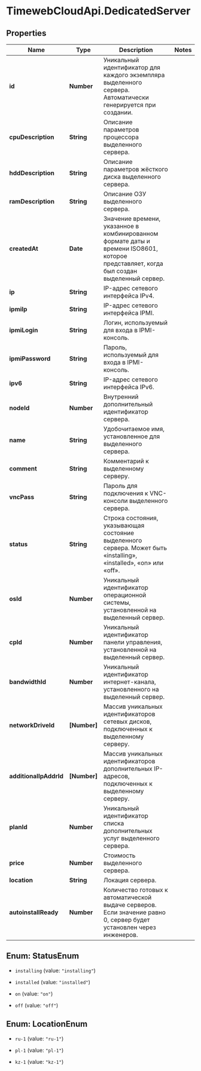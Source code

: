 # TimewebCloudApi.DedicatedServer

## Properties

Name | Type | Description | Notes
------------ | ------------- | ------------- | -------------
**id** | **Number** | Уникальный идентификатор для каждого экземпляра выделенного сервера. Автоматически генерируется при создании. | 
**cpuDescription** | **String** | Описание параметров процессора выделенного сервера. | 
**hddDescription** | **String** | Описание параметров жёсткого диска выделенного сервера. | 
**ramDescription** | **String** | Описание ОЗУ выделенного сервера. | 
**createdAt** | **Date** | Значение времени, указанное в комбинированном формате даты и времени ISO8601, которое представляет, когда был создан выделенный сервер. | 
**ip** | **String** | IP-адрес сетевого интерфейса IPv4. | 
**ipmiIp** | **String** | IP-адрес сетевого интерфейса IPMI. | 
**ipmiLogin** | **String** | Логин, используемый для входа в IPMI-консоль. | 
**ipmiPassword** | **String** | Пароль, используемый для входа в IPMI-консоль. | 
**ipv6** | **String** | IP-адрес сетевого интерфейса IPv6. | 
**nodeId** | **Number** | Внутренний дополнительный идентификатор сервера. | 
**name** | **String** | Удобочитаемое имя, установленное для выделенного сервера. | 
**comment** | **String** | Комментарий к выделенному серверу. | 
**vncPass** | **String** | Пароль для подключения к VNC-консоли выделенного сервера. | 
**status** | **String** | Строка состояния, указывающая состояние выделенного сервера. Может быть «installing», «installed», «on» или «off». | 
**osId** | **Number** | Уникальный идентификатор операционной системы, установленной на выделенный сервер. | 
**cpId** | **Number** | Уникальный идентификатор панели управления, установленной на выделенный сервер. | 
**bandwidthId** | **Number** | Уникальный идентификатор интернет-канала, установленного на выделенный сервер. | 
**networkDriveId** | **[Number]** | Массив уникальных идентификаторов сетевых дисков, подключенных к выделенному серверу. | 
**additionalIpAddrId** | **[Number]** | Массив уникальных идентификаторов дополнительных IP-адресов, подключенных к выделенному серверу. | 
**planId** | **Number** | Уникальный идентификатор списка дополнительных услуг выделенного сервера. | 
**price** | **Number** | Стоимость выделенного сервера. | 
**location** | **String** | Локация сервера. | 
**autoinstallReady** | **Number** | Количество готовых к автоматической выдаче серверов. Если значение равно 0, сервер будет установлен через инженеров. | 



## Enum: StatusEnum


* `installing` (value: `"installing"`)

* `installed` (value: `"installed"`)

* `on` (value: `"on"`)

* `off` (value: `"off"`)





## Enum: LocationEnum


* `ru-1` (value: `"ru-1"`)

* `pl-1` (value: `"pl-1"`)

* `kz-1` (value: `"kz-1"`)




